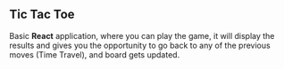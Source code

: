 ## Tic Tac Toe

Basic **React** application, where you can play the game, it will display the results and gives you the opportunity to go back to any of the previous moves (Time Travel), and board gets updated.